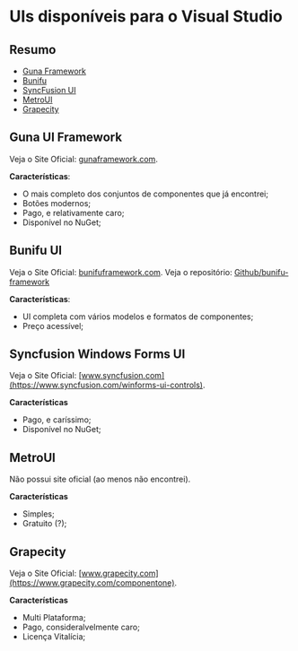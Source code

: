 # UIs disponíveis para o Visual Studio

## Resumo

- [Guna Framework](#guna)
- [Bunifu](#bunifu)
- [SyncFusion UI](#syncfusion)
- [MetroUI](#metroui)
- [Grapecity](#grapecity)

<div id='guna'/>

## Guna UI Framework

Veja o Site Oficial: [gunaframework.com](https://gunaframework.com/).

**Características**:

- O mais completo dos conjuntos de componentes que já encontrei;
- Botões modernos;
- Pago, e relativamente caro;
- Disponível no NuGet;


<div id='bunifu'/>

## Bunifu UI

Veja o Site Oficial: [bunifuframework.com](https://bunifuframework.com/).
Veja o repositório: [Github/bunifu-framework](https://github.com/bunifu-framework/)

**Características**:

- UI completa com vários modelos e formatos de componentes;
- Preço acessível;

<div id='syncfusion'/>

## Syncfusion Windows Forms UI

Veja o Site Oficial: [www.syncfusion.com](https://www.syncfusion.com/winforms-ui-controls).

**Características**

- Pago, e caríssimo;
- Disponível no NuGet;


<div id='metroui'/>

## MetroUI

Não possui site oficial (ao menos não encontrei).

**Características**

- Simples;
- Gratuito (?);


<div id='grapecity'/>

## Grapecity

Veja o Site Oficial: [www.grapecity.com](https://www.grapecity.com/componentone).

**Características**

- Multi Plataforma;
- Pago, consideralvelmente caro;
- Licença Vitalícia;

